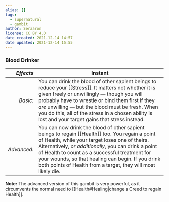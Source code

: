 ```yaml
---
alias: []
tags:
  - supernatural
  - gambit
author: Seraaron
license: CC BY 4.0
date created: 2021-12-14 14:57
date updated: 2021-12-14 15:55
---
```


### Blood Drinker

|   _Effects_ | Instant                                                                                                                                                                                                                                                                                                                                                                          |
| ----------: | -------------------------------------------------------------------------------------------------------------------------------------------------------------------------------------------------------------------------------------------------------------------------------------------------------------------------------------------------------------------------------- |
|    _Basic:_ | You can drink the blood of other sapient beings to reduce your [[Stress]]. It matters not whether it is given freely or unwillingly — though you will probably have to wrestle or bind them first if they _are_ unwilling — but the blood must be fresh. When you do this, all of the stress in a chosen ability is lost and your target gains that stress instead.              |
| _Advanced:_ | You can now drink the blood of other sapient beings to regain [[Health]] too. You regain a point of Health, while your target loses one of theirs. Alternatively, _or additionally_, you can drink a point of Health to count as a successful treatment for your wounds, so that healing can begin. If you drink both points of Health from a target, they will most likely die. |

**Note:** The advanced version of this gambit is very powerful, as it circumvents the normal need to [[Health#Healing|change a Creed to regain Health]].
